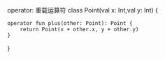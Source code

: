 operator:
重载运算符
class Point(val x: Int,val y: Int) {

    operator fun plus(other: Point): Point {
        return Point(x + other.x, y + other.y)
    }
}

